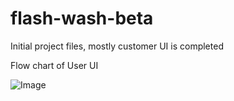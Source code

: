 # flash-wash-beta
Initial project files, mostly customer UI is completed

Flow chart of User UI

![Image](../blob/master/src/assets/UML.png?raw=true)
